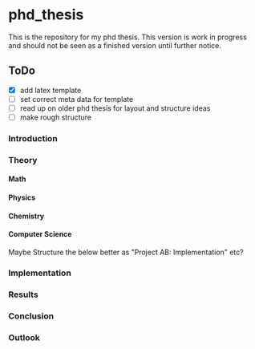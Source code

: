 # phd_thesis
This is the repository for my phd thesis. This version is work in progress and should not be seen as a finished version until further notice.

## ToDo

- [x] add latex template
- [ ] set correct meta data for template
- [ ] read up on older phd thesis for layout and structure ideas
- [ ] make rough structure 

### Introduction

### Theory

#### Math

#### Physics

#### Chemistry

#### Computer Science


Maybe Structure the below better as "Project AB: Implementation" etc?
### Implementation

### Results

### Conclusion

### Outlook
